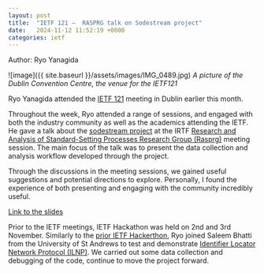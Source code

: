```yaml
---
layout: post
title:  "IETF 121 —  RASPRG talk on Sodestream project"
date:   2024-11-12 11:52:19 +0000
categories: ietf
---
```

Author: Ryo Yanagida

![image]({{ site.baseurl }}/assets/images/IMG_0489.jpg)
*A picture of the Dublin Convention Centre, the venue for the IETF121*

Ryo Yanagida attended the [IETF 121](https://datatracker.ietf.org/meeting/121/proceedings)
meeting in Dublin earlier this month.

Throughout the week, Ryo attended a range of sessions, and engaged with both 
the industry community as well as the academics attending the IETF. 
He gave a talk about the [sodestream project](https://sodestream.github.io) at the IRTF [Research and Analysis 
of Standard-Setting Processes Research Group (Rasprg)](https://datatracker.ietf.org/group/rasprg/about/) meeting session.
The main focus of the talk was to present the data collection and analysis workflow 
developed through the project. 

Through the discussions in the meeting sessions, we gained useful suggestions and 
potential directions to explore. Personally, I found the experience of both 
presenting and engaging with the community incredibly useful. 

[Link to the slides](https://datatracker.ietf.org/meeting/121/materials/slides-121-rasprg-sodestream-tools-exploring-the-standards-development-process-through-analysing-open-data-00)

Prior to the IETF meetings, IETF Hackathon was held on 2nd and 3rd November. 
Similarly to the [prior IETF Hackerthon](https://ilnp.cs.st-andrews.ac.uk//freebsd/20231105-ietf118_hackathon/), Ryo joined Saleem Bhatti from 
the University of St Andrews to test and demonstrate [Identifier Locator Network Protocol (ILNP)](https://ilnp.cs.st-andrews.ac.uk//). 
We carried out some data collection and debugging of the code, continue to move the project forward. 

